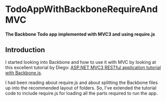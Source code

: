 # TodoAppWithBackboneRequireAndMVC

#### The Backbone Todo app implemented with MVC3 and using require.js


## Introduction

I started looking into Backbone and how to use it with MVC by looking at this excellent tutorial by Diego: [ASP.NET MVC3 RESTful application tutorial with Backbone.js](http://www.bitcandies.com/blog/2011/asp-net-mvc3-restful-application-tutorial-with-backbone-js-part-i/).

I had been reading about require.js and about splitting the Backbone files up into the recommended layout of folders. So, I've extended the tutorial code to include require.js for loading all the parts required to run the app.
